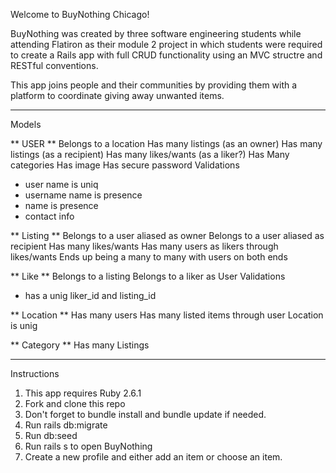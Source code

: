 Welcome to BuyNothing Chicago!

 BuyNothing was created by three software engineering students while attending Flatiron as their module 2 project in which students were required to create a Rails app with full CRUD functionality using an MVC structre and RESTful conventions. 

This app joins people and their communities by providing them with a platform to coordinate giving away unwanted items.

 ************************************************************************

 Models 

  ** USER **
  Belongs to a location
  Has many listings (as an owner)
  Has many listings (as a recipient)
  Has many likes/wants (as a liker?)
  Has Many categories
  Has image
  Has secure password
  Validations
   - user name is uniq
   - username name is presence
   - name is presence
   - contact info 
   
  ** Listing **
  Belongs to a user aliased as owner 
  Belongs to a user aliased as recipient
  Has many likes/wants 
  Has many users as likers through likes/wants
  Ends up being a many to many with users on both ends

  ** Like **
  Belongs to a listing
  Belongs to a liker as User
  Validations
   - has a unig liker_id and listing_id

  ** Location **
  Has many users
  Has many listed items through user
  Location is unig

  ** Category **
  Has many Listings

**************************************************************************************

Instructions

1. This app requires Ruby 2.6.1 
2. Fork and clone this repo 
3. Don't forget to bundle install and bundle update if needed.
4. Run rails db:migrate
5. Run db:seed
6. Run rails s to open BuyNothing
7. Create a new profile and either add an item or choose an item.